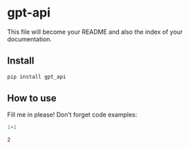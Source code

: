 # gpt-api

<!-- WARNING: THIS FILE WAS AUTOGENERATED! DO NOT EDIT! -->

This file will become your README and also the index of your
documentation.

## Install

``` sh
pip install gpt_api
```

## How to use

Fill me in please! Don’t forget code examples:

``` python
1+1
```

    2
